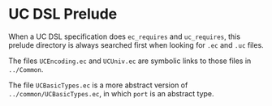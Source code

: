 UC DSL Prelude
================================================================================

When a UC DSL specification does `ec_requires` and `uc_requires`, this
prelude directory is always searched first when looking for `.ec`
and `.uc` files.

The files `UCEncoding.ec` and `UCUniv.ec` are symbolic links to those files
in `../Common`.

The file `UCBasicTypes.ec` is a more abstract version of
`../common/UCBasicTypes.ec`, in which `port` is an abstract type.
